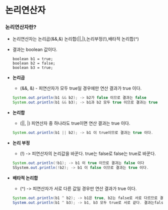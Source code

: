 # 논리연산자

### 논리연산자란?
* 논리연산자는 논리곱(&&,&) 논리합(||,|),논리부정(!),배타적 논리합(^)
* 결과는 boolean 값이다.


  ```
  boolean b1 = true;
  boolean b2 = false;
  boolean b3 = true;
  ```
* **논리곱**
  - (&&, &) - 피연산자가 모두 true일 경우에만 연산 결과가 true 이다.
   ```java
   System.out.println(b1 && b2); -> b2가 false 이므로 결과는 false
   System.out.println(b1 && b3); -> b1과 b2 모두 true 이므로 결과는 true
   ```
* **논리합**
  - (||, |) 피연산자 중 하나라도 true이면 연산 결과는 true 이다.
   ```java
   System.out.println(b1 || b2); -> b1 이 true이므로 결과는 true 이다.
   ```
* **논리 부정**
  -  (!) -> 피연산자의 논리값을 바꾼다. true는 false로 false는 true로 바꾼다.
   ```java
   System.out.println(!b1); -> b1 이 true 이므로 결과는 false 이다
   SSystem.out.println(!b2); -> b1 이 false 이므로 결과는 true 이다.
   ```
* **배타적 논리합**
  - (^) -> 피연산자가 서로 다른 값일 경우만 연산 결과가 true 이다.
   ```java
   System.out.println(b1 ^ b2); -> b1은 true, b2는 false로 서로 다르므로 결과는 true 이다.
   System.out.println(b1 ^ b3); -> b1, b3 모두 true로 서로 같다. 결과는false 이다
   ```
